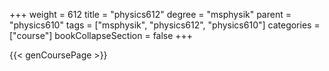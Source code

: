 +++
weight = 612
title = "physics612"
degree = "msphysik"
parent = "physics610"
tags = ["msphysik", "physics612", "physics610"]
categories = ["course"]
bookCollapseSection = false
+++

{{< genCoursePage >}}
